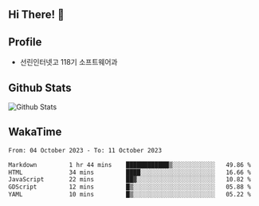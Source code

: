 ## Hi There! 👋

## Profile

-   선린인터넷고 118기 소프트웨어과

## Github Stats

![Github Stats](https://github-readme-stats.vercel.app/api/top-langs/?username=NY0510&theme=tokyonight&hide_border=true&layout=compact)

## WakaTime

<!--START_SECTION:waka-->

```txt
From: 04 October 2023 - To: 11 October 2023

Markdown         1 hr 44 mins    ████████████▒░░░░░░░░░░░░   49.86 %
HTML             34 mins         ████░░░░░░░░░░░░░░░░░░░░░   16.66 %
JavaScript       22 mins         ██▓░░░░░░░░░░░░░░░░░░░░░░   10.82 %
GDScript         12 mins         █▒░░░░░░░░░░░░░░░░░░░░░░░   05.88 %
YAML             10 mins         █▒░░░░░░░░░░░░░░░░░░░░░░░   05.22 %
```

<!--END_SECTION:waka-->
